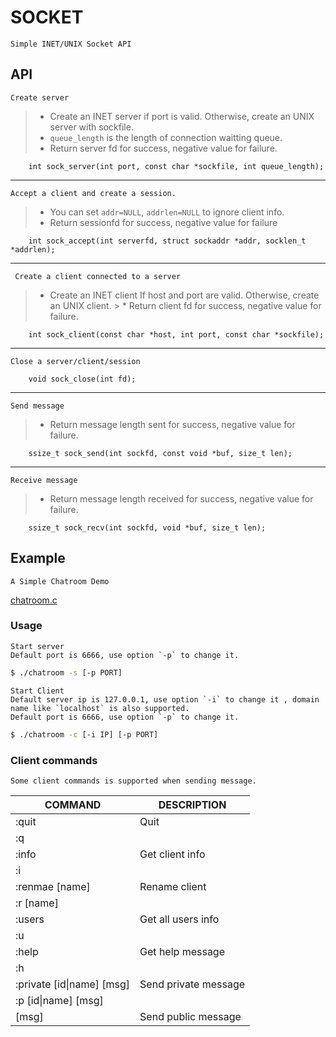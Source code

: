 # SOCKET

	Simple INET/UNIX Socket API

## API

	Create server

> * Create an INET server if port is valid. Otherwise, create an UNIX server with sockfile.
> * `queue_length` is the length of connection waitting queue.
> * Return server fd for success, negative value for failure.

```
	int sock_server(int port, const char *sockfile, int queue_length);
```

---

	Accept a client and create a session.

> * You can set `addr=NULL`, `addrlen=NULL` to ignore client info.
> * Return sessionfd for success, negative value for failure

```
	int sock_accept(int serverfd, struct sockaddr *addr, socklen_t *addrlen);
```

---

	 Create a client connected to a server
	
> * Create an INET client If host and port are valid. Otherwise, create an UNIX client.
  	> * Return client fd for success, negative value for failure.

```
	int sock_client(const char *host, int port, const char *sockfile);
```

---

	Close a server/client/session

```
	void sock_close(int fd);
```

---

	Send message

> * Return message length sent for success, negative value for failure.

```
	ssize_t sock_send(int sockfd, const void *buf, size_t len);
```

---
	
	Receive message

> * Return message length received for success, negative value for failure.
```
	ssize_t sock_recv(int sockfd, void *buf, size_t len);
```

## Example

	A Simple Chatroom Demo

[chatroom.c](chatroom.c)


### Usage

	Start server
	Default port is 6666, use option `-p` to change it.

``` bash
$ ./chatroom -s [-p PORT]
```

	Start Client
	Default server ip is 127.0.0.1, use option `-i` to change it , domain name like `localhost` is also supported.
	Default port is 6666, use option `-p` to change it.

``` bash
$ ./chatroom -c [-i IP] [-p PORT]
```

### Client commands

	Some client commands is supported when sending message.


|         COMMAND           |     DESCRIPTION      |
| ------------------------- | -------------------- |
| :quit                     | Quit                 |
| :q                        |                      |
| :info                     | Get client info      |
| :i                        |                      |
| :renmae [name]            | Rename client        |
| :r [name]                 |                      |
| :users                    | Get all users info   |
| :u                        |                      |
| :help                     | Get help message     |
| :h                        |                      |
| :private [id\|name] [msg] | Send private message |
| :p [id\|name] [msg]       |                      |
| [msg]                     | Send public message  |

